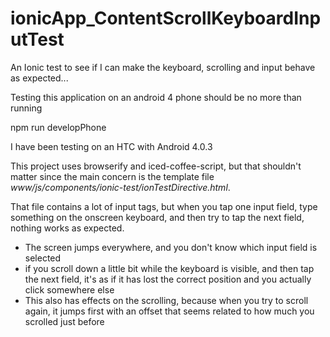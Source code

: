 # ionicApp_ContentScrollKeyboardInputTest
An Ionic test to see if I can make the keyboard, scrolling and input behave as expected...

Testing this application on an android 4 phone should be no more than running

 npm run developPhone


I have been testing on an HTC with Android 4.0.3


This project uses browserify and iced-coffee-script, but that shouldn't matter
since the main concern is the template file
*www/js/components/ionic-test/ionTestDirective.html*.

That file contains a lot of input tags, but when you tap one input field, type
something on the onscreen keyboard, and then try to tap the next field, nothing
works as expected.

 * The screen jumps everywhere, and you don't know which input field is selected
 * if you scroll down a little bit while the keyboard is visible, and then tap
   the next field, it's as if it has lost the correct position and you actually
   click somewhere else
 * This also has effects on the scrolling, because when you try to scroll again,
   it jumps first with an offset that seems related to how much you scrolled
   just before
